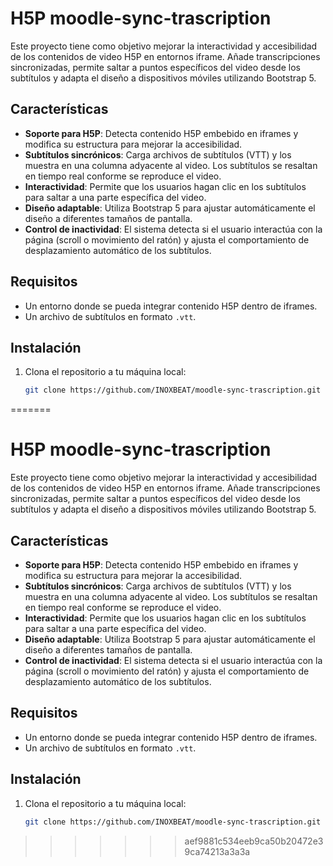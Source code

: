# H5P moodle-sync-trascription


Este proyecto tiene como objetivo mejorar la interactividad y accesibilidad de los contenidos de video H5P en entornos iframe. Añade transcripciones sincronizadas, permite saltar a puntos específicos del video desde los subtítulos y adapta el diseño a dispositivos móviles utilizando Bootstrap 5.

## Características

- **Soporte para H5P**: Detecta contenido H5P embebido en iframes y modifica su estructura para mejorar la accesibilidad.
- **Subtítulos sincrónicos**: Carga archivos de subtítulos (VTT) y los muestra en una columna adyacente al video. Los subtítulos se resaltan en tiempo real conforme se reproduce el video.
- **Interactividad**: Permite que los usuarios hagan clic en los subtítulos para saltar a una parte específica del video.
- **Diseño adaptable**: Utiliza Bootstrap 5 para ajustar automáticamente el diseño a diferentes tamaños de pantalla.
- **Control de inactividad**: El sistema detecta si el usuario interactúa con la página (scroll o movimiento del ratón) y ajusta el comportamiento de desplazamiento automático de los subtítulos.

## Requisitos

- Un entorno donde se pueda integrar contenido H5P dentro de iframes.
- Un archivo de subtítulos en formato `.vtt`.

## Instalación

1. Clona el repositorio a tu máquina local:
   ```bash
   git clone https://github.com/INOXBEAT/moodle-sync-trascription.git
=======
# H5P moodle-sync-trascription


Este proyecto tiene como objetivo mejorar la interactividad y accesibilidad de los contenidos de video H5P en entornos iframe. Añade transcripciones sincronizadas, permite saltar a puntos específicos del video desde los subtítulos y adapta el diseño a dispositivos móviles utilizando Bootstrap 5.

## Características

- **Soporte para H5P**: Detecta contenido H5P embebido en iframes y modifica su estructura para mejorar la accesibilidad.
- **Subtítulos sincrónicos**: Carga archivos de subtítulos (VTT) y los muestra en una columna adyacente al video. Los subtítulos se resaltan en tiempo real conforme se reproduce el video.
- **Interactividad**: Permite que los usuarios hagan clic en los subtítulos para saltar a una parte específica del video.
- **Diseño adaptable**: Utiliza Bootstrap 5 para ajustar automáticamente el diseño a diferentes tamaños de pantalla.
- **Control de inactividad**: El sistema detecta si el usuario interactúa con la página (scroll o movimiento del ratón) y ajusta el comportamiento de desplazamiento automático de los subtítulos.

## Requisitos

- Un entorno donde se pueda integrar contenido H5P dentro de iframes.
- Un archivo de subtítulos en formato `.vtt`.

## Instalación

1. Clona el repositorio a tu máquina local:
   ```bash
   git clone https://github.com/INOXBEAT/moodle-sync-trascription.git
>>>>>>> aef9881c534eeb9ca50b20472e39ca74213a3a3a
